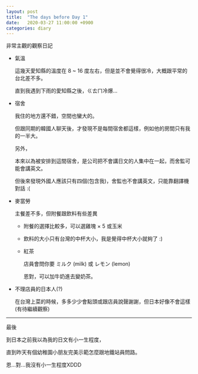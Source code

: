 ```yaml
---
layout: post
title:  "The days before Day 1"
date:   2020-03-27 11:00:00 +0900
categories: diary
---
```

非常主觀的觀察日記

* 氣溫
  
  這幾天愛知縣的溫度在 8 ~ 16 度左右，但是並不會覺得很冷，大概跟平常的台北差不多。
  
  直到我遇到下雨的愛知縣之後，ㄍㄊㄇ冷爆...

* 宿舍
  
  我住的地方還不錯，空間也蠻大的。
  
  但跟同期的韓國人聊天後，才發現不是每間宿舍都這樣，例如他的房間只有我的一半大。

  另外，

  本來以為被安排到這間宿舍，是公司把不會講日文的人集中在一起，而舍監可能會講英文。

  但後來發現外國人應該只有四個(包含我)，舍監也不會講英文，只能靠翻譯機對話 :(

* 麥當勞

  主餐差不多，但附餐跟飲料有些差異
  
  * 附餐的選擇比較多，可以選雞塊 $\times$ 5 或玉米 
  
  * 飲料的大小只有台灣的中杯大小，我是覺得中杯大小就夠了 :)
  
  * 紅茶
  
    店員會問你要 ミルク (milk) 或 レモン (lemon)

    恩對，可以加牛奶進去變奶茶。

* 不理店員的日本人(?)
  
  在台灣上菜的時候，多多少少會點頭或跟店員說聲謝謝，但日本好像不會這樣 (有待繼續觀察)

---

最後

到日本之前我以為我的日文有小一生程度，

直到昨天有個幼稚園小朋友完美示範怎麼跟地鐵站員問路。

恩...對...我沒有小一生程度XDDD